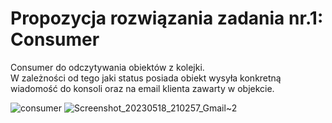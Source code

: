 # Propozycja rozwiązania zadania nr.1: Consumer

Consumer do odczytywania obiektów z kolejki. <br />
W zależności od tego jaki status posiada obiekt wysyła konkretną wiadomość do konsoli oraz na email klienta zawarty w objekcie.


![consumer](https://github.com/tyburski/RabbitMQConsumer/assets/129940051/bbd7d36b-8d22-458f-b980-c14345c36e24)
![Screenshot_20230518_210257_Gmail~2](https://github.com/tyburski/RabbitMQConsumer/assets/129940051/bf0cd93f-1b0f-4036-8620-b20d8201934c)

